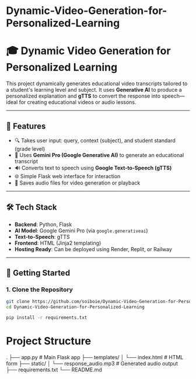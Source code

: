 # Dynamic-Video-Generation-for-Personalized-Learning
# 🎓 Dynamic Video Generation for Personalized Learning

This project dynamically generates educational video transcripts tailored to a student's learning level and subject. It uses **Generative AI** to produce a personalized explanation and **gTTS** to convert the response into speech—ideal for creating educational videos or audio lessons.

---

## 📌 Features

- 🔍 Takes user input: query, context (subject), and student standard (grade level)
- 🧠 Uses **Gemini Pro (Google Generative AI)** to generate an educational transcript
- 🔊 Converts text to speech using **Google Text-to-Speech (gTTS)**
- 🌐 Simple Flask web interface for interaction
- 📁 Saves audio files for video generation or playback

---

## 🛠️ Tech Stack

- **Backend**: Python, Flask
- **AI Model**: Google Gemini Pro (via `google.generativeai`)
- **Text-to-Speech**: gTTS
- **Frontend**: HTML (Jinja2 templating)
- **Hosting Ready**: Can be deployed using Render, Replit, or Railway

---

## 🚀 Getting Started

### 1. Clone the Repository
```bash
git clone https://github.com/soiboie/Dynamic-Video-Generation-for-Personalized-Learning.git
cd Dynamic-Video-Generation-for-Personalized-Learning

pip install -r requirements.txt
```
# Project Structure 
.
├── app.py                  # Main Flask app
├── templates/
│   └── index.html          # HTML form
├── static/
│   └── response_audio.mp3  # Generated audio output
├── requirements.txt
└── README.md
